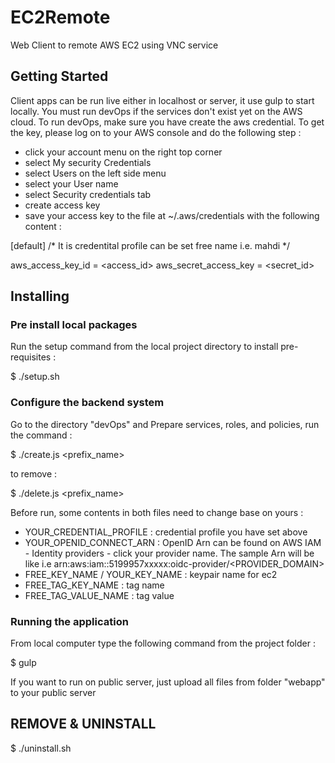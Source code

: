 # EC2Remote

Web Client to remote AWS EC2 using VNC service


## Getting Started

Client apps can be run live either in localhost or server, it use gulp to start locally.
You must run devOps if the services don't exist yet on the AWS cloud. To run devOps, make sure you have create the aws credential. To get the key, please log on to your AWS console and do the following step :

* click your account menu on the right top corner
* select My security Credentials
* select Users on the left side menu
* select your User name
* select Security credentials tab
* create access key
* save your access key to the file at ~/.aws/credentials with the following content :

[default] /* It is credentital profile can be set free name i.e. mahdi */

aws_access_key_id = <access_id>
aws_secret_access_key = <secret_id>


## Installing

### Pre install local packages

Run the setup command from the local project directory to install pre-requisites :

$ ./setup.sh


### Configure the backend system

Go to the directory "devOps" and Prepare services, roles, and policies, run the command :

$ ./create.js <prefix_name>

to remove :

$ ./delete.js <prefix_name>

Before run, some contents in both files need to change base on yours :

* YOUR_CREDENTIAL_PROFILE : credential profile you have set above
* YOUR_OPENID_CONNECT_ARN : OpenID Arn can be found on AWS IAM - Identity providers - click your provider name. The sample Arn will be like i.e arn:aws:iam::5199957xxxxx:oidc-provider/<PROVIDER_DOMAIN>
* FREE_KEY_NAME / YOUR_KEY_NAME : keypair name for ec2
* FREE_TAG_KEY_NAME : tag name
* FREE_TAG_VALUE_NAME : tag value


### Running the application

From local computer type the following command from the project folder :

$ gulp

If you want to run on public server, just upload all files from folder "webapp" to your public server


## REMOVE & UNINSTALL

$ ./uninstall.sh
